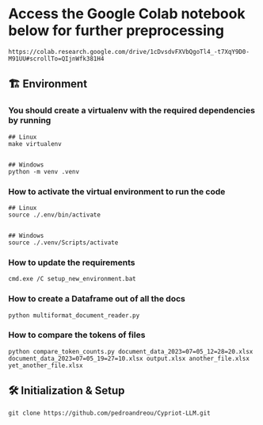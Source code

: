 # Access the Google Colab notebook below for further preprocessing
    https://colab.research.google.com/drive/1cDvsdvFXVbQgoTl4_-t7XqY9D0-M91UU#scrollTo=QIjnWfk381H4


## :building_construction: Environment

### You should create a virtualenv with the required dependencies by running
```
## Linux
make virtualenv


## Windows
python -m venv .venv
```


### How to activate the virtual environment to run the code
```
## Linux
source ./.env/bin/activate


## Windows
source ./.venv/Scripts/activate
```


### How to update the requirements
```
cmd.exe /C setup_new_environment.bat
```


### How to create a Dataframe out of all the docs
```
python multiformat_document_reader.py
```


### How to compare the tokens of files
```
python compare_token_counts.py document_data_2023=07=05_12=28=20.xlsx document_data_2023=07=05_19=27=10.xlsx output.xlsx another_file.xlsx yet_another_file.xlsx
```


## 🛠 Initialization & Setup
    git clone https://github.com/pedroandreou/Cypriot-LLM.git
